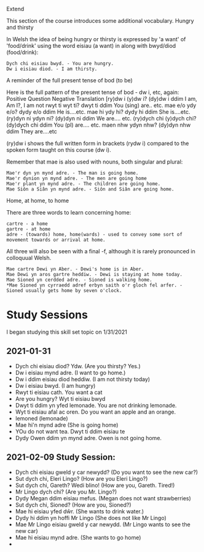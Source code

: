 Extend

This section of the course introduces some additional vocabulary.
Hungry and thirsty

In Welsh the idea of being hungry or thirsty is expressed by 'a want' of 'food/drink' using the word eisiau (a want) in along with bwyd/diod (food/drink):

    Dych chi eisiau bwyd. - You are hungry.
    Dw i eisiau diod. - I am thirsty.

A reminder of the full present tense of bod (to be)

Here is the full pattern of the present tense of bod - dw i, etc, again:
Positive 	Question 	Negative 	Translation
[ry)dw i 	(y)dw i? 	(dy)dw i ddim 	I am, Am I?, I am not
rwyt ti 	wyt ti? 	dwyt ti ddim 	You (sing) are.. etc.
mae e/o 	ydy e/o? 	dydy e/o ddim 	He is....etc.
mae hi 	ydy hi? 	dydy hi ddim 	She is....etc.
(ry)dyn ni 	ydyn ni? 	(dy)dyn ni ddim 	We are.... etc.
(ry)dych chi 	(y)dych chi? 	(dy)dych chi ddim 	You (pl) are.... etc.
maen nhw 	ydyn nhw? 	(dy)dyn nhw ddim 	They are....etc

(ry)dw i shows the full written form in brackets (rydw i) compared to the spoken form taught on this course (dw i).

Remember that mae is also used with nouns, both singular and plural:

    Mae'r dyn yn mynd adre. - The man is going home.
    Mae'r dynion yn mynd adre. - The men are going home
    Mae'r plant yn mynd adre. - The children are going home.
    Mae Siôn a Siân yn mynd adre. - Siôn and Siân are going home.

Home, at home, to home

There are three words to learn concerning home:

    cartre - a home
    gartre - at home
    adre - (towards) home, home(wards) - used to convey some sort of movement towards or arrival at home.

All three will also be seen with a final -f, although it is rarely pronounced in colloquual Welsh.

    Mae cartre Dewi yn Aber. - Dewi's home is in Aber.
    Mae Dewi yn aros gartre heddiw. - Dewi is staying at home today.
    Mae Sioned yn cerdded adre. - Sioned is walking home.
    *Mae Sioned yn cyrraedd adref erbyn saith o'r gloch fel arfer. - Sioned usually gets home by seven o'clock.

# Study Sessions 
I began studying this skill set topic on 1/31/2021

## 2021-01-31
* Dych chi eisiau diod? Ydw. (Are you thirsty? Yes.)
* Dw i eisiau mynd adre. (I want to go home.)
* Dw i ddim eisiau diod heddiw. (I am not thirsty today)
* Dw i eisiau bwyd. (I am hungry)
* Rwyt ti eisiau cath. You want a cat
* Are you hungry?  Wyt ti eisiau bwyd 
* Dwyt ti ddim yn yfed lemonade. You are not drinking lemonade.
* Wyt ti eisiau afal ac oren. Do you want an apple and an orange.
* lemoned (lemonade)
* Mae hi'n mynd adre (She is going home)
* YOu do not want tea. Dwyt ti ddim eisiau te
* Dydy Owen ddim yn mynd adre. Owen is not going home.

## 2021-02-09 Study Session:
* Dych chi eisiau gweld y car newydd?  (Do you want to see the new car?) 
* Sut dych chi, Eleri Lingo?  (How are you Eleri Lingo?) 
* Sut dych chi, Gareth?  Wedi blino! (How are you, Gareth. Tired!)
* Mr Lingo dych chi?  (Are you Mr. Lingo?)
* Dydy Megan ddim eisiau mefus. (Megan does not want strawberries) 
* Sut dych chi, Sioned?  (How are you, Sioned?)
* Mae hi eisiau yfed dŵr. (She wants to drink water.)
* Dydy hi ddim yn hoffi Mr Lingo (She does not like Mr Lingo)
* Mae Mr Lingo eisiau gweld y car newydd. (Mr Lingo wants to see the new car)
* Mae hi eisiau mynd adre. (She wants to go home)
* 

